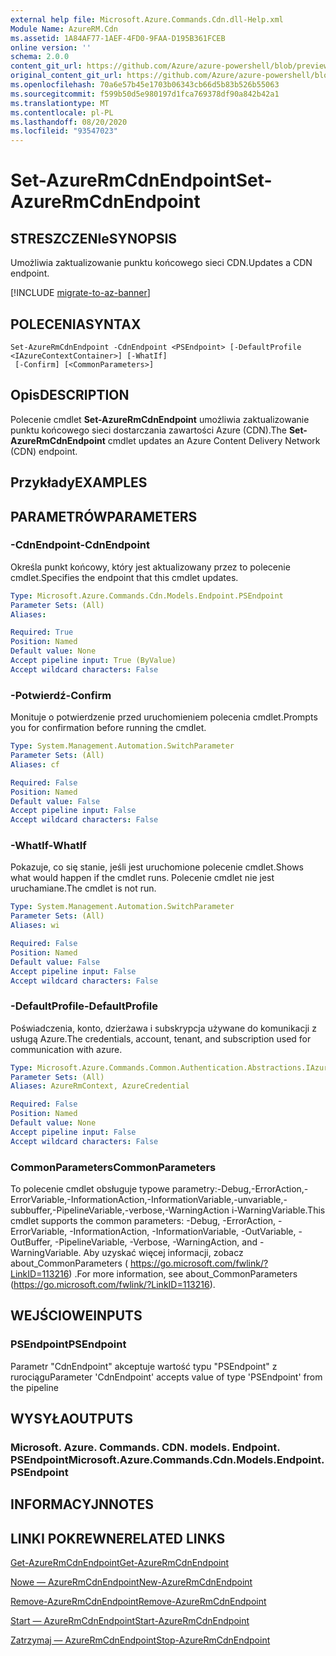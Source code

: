 ```yaml
---
external help file: Microsoft.Azure.Commands.Cdn.dll-Help.xml
Module Name: AzureRM.Cdn
ms.assetid: 1A84AF77-1AEF-4FD0-9FAA-D195B361FCEB
online version: ''
schema: 2.0.0
content_git_url: https://github.com/Azure/azure-powershell/blob/preview/src/ResourceManager/Cdn/Commands.Cdn/help/Set-AzureRmCdnEndpoint.md
original_content_git_url: https://github.com/Azure/azure-powershell/blob/preview/src/ResourceManager/Cdn/Commands.Cdn/help/Set-AzureRmCdnEndpoint.md
ms.openlocfilehash: 70a6e57b45e1703b06343cb66d5b83b526b55063
ms.sourcegitcommit: f599b50d5e980197d1fca769378df90a842b42a1
ms.translationtype: MT
ms.contentlocale: pl-PL
ms.lasthandoff: 08/20/2020
ms.locfileid: "93547023"
---
```

# <span data-ttu-id="953c2-101">Set-AzureRmCdnEndpoint</span><span class="sxs-lookup"><span data-stu-id="953c2-101">Set-AzureRmCdnEndpoint</span></span>

## <span data-ttu-id="953c2-102">STRESZCZENIe</span><span class="sxs-lookup"><span data-stu-id="953c2-102">SYNOPSIS</span></span>
<span data-ttu-id="953c2-103">Umożliwia zaktualizowanie punktu końcowego sieci CDN.</span><span class="sxs-lookup"><span data-stu-id="953c2-103">Updates a CDN endpoint.</span></span>

[!INCLUDE [migrate-to-az-banner](../../includes/migrate-to-az-banner.md)]

## <span data-ttu-id="953c2-104">POLECENIA</span><span class="sxs-lookup"><span data-stu-id="953c2-104">SYNTAX</span></span>

```
Set-AzureRmCdnEndpoint -CdnEndpoint <PSEndpoint> [-DefaultProfile <IAzureContextContainer>] [-WhatIf]
 [-Confirm] [<CommonParameters>]
```

## <span data-ttu-id="953c2-105">Opis</span><span class="sxs-lookup"><span data-stu-id="953c2-105">DESCRIPTION</span></span>
<span data-ttu-id="953c2-106">Polecenie cmdlet **Set-AzureRmCdnEndpoint** umożliwia zaktualizowanie punktu końcowego sieci dostarczania zawartości Azure (CDN).</span><span class="sxs-lookup"><span data-stu-id="953c2-106">The **Set-AzureRmCdnEndpoint** cmdlet updates an Azure Content Delivery Network (CDN) endpoint.</span></span>

## <span data-ttu-id="953c2-107">Przykłady</span><span class="sxs-lookup"><span data-stu-id="953c2-107">EXAMPLES</span></span>

## <span data-ttu-id="953c2-108">PARAMETRÓW</span><span class="sxs-lookup"><span data-stu-id="953c2-108">PARAMETERS</span></span>

### <span data-ttu-id="953c2-109">-CdnEndpoint</span><span class="sxs-lookup"><span data-stu-id="953c2-109">-CdnEndpoint</span></span>
<span data-ttu-id="953c2-110">Określa punkt końcowy, który jest aktualizowany przez to polecenie cmdlet.</span><span class="sxs-lookup"><span data-stu-id="953c2-110">Specifies the endpoint that this cmdlet updates.</span></span>

```yaml
Type: Microsoft.Azure.Commands.Cdn.Models.Endpoint.PSEndpoint
Parameter Sets: (All)
Aliases: 

Required: True
Position: Named
Default value: None
Accept pipeline input: True (ByValue)
Accept wildcard characters: False
```

### <span data-ttu-id="953c2-111">-Potwierdź</span><span class="sxs-lookup"><span data-stu-id="953c2-111">-Confirm</span></span>
<span data-ttu-id="953c2-112">Monituje o potwierdzenie przed uruchomieniem polecenia cmdlet.</span><span class="sxs-lookup"><span data-stu-id="953c2-112">Prompts you for confirmation before running the cmdlet.</span></span>

```yaml
Type: System.Management.Automation.SwitchParameter
Parameter Sets: (All)
Aliases: cf

Required: False
Position: Named
Default value: False
Accept pipeline input: False
Accept wildcard characters: False
```

### <span data-ttu-id="953c2-113">-WhatIf</span><span class="sxs-lookup"><span data-stu-id="953c2-113">-WhatIf</span></span>
<span data-ttu-id="953c2-114">Pokazuje, co się stanie, jeśli jest uruchomione polecenie cmdlet.</span><span class="sxs-lookup"><span data-stu-id="953c2-114">Shows what would happen if the cmdlet runs.</span></span>
<span data-ttu-id="953c2-115">Polecenie cmdlet nie jest uruchamiane.</span><span class="sxs-lookup"><span data-stu-id="953c2-115">The cmdlet is not run.</span></span>

```yaml
Type: System.Management.Automation.SwitchParameter
Parameter Sets: (All)
Aliases: wi

Required: False
Position: Named
Default value: False
Accept pipeline input: False
Accept wildcard characters: False
```

### <span data-ttu-id="953c2-116">-DefaultProfile</span><span class="sxs-lookup"><span data-stu-id="953c2-116">-DefaultProfile</span></span>
<span data-ttu-id="953c2-117">Poświadczenia, konto, dzierżawa i subskrypcja używane do komunikacji z usługą Azure.</span><span class="sxs-lookup"><span data-stu-id="953c2-117">The credentials, account, tenant, and subscription used for communication with azure.</span></span>

```yaml
Type: Microsoft.Azure.Commands.Common.Authentication.Abstractions.IAzureContextContainer
Parameter Sets: (All)
Aliases: AzureRmContext, AzureCredential

Required: False
Position: Named
Default value: None
Accept pipeline input: False
Accept wildcard characters: False
```

### <span data-ttu-id="953c2-118">CommonParameters</span><span class="sxs-lookup"><span data-stu-id="953c2-118">CommonParameters</span></span>
<span data-ttu-id="953c2-119">To polecenie cmdlet obsługuje typowe parametry:-Debug,-ErrorAction,-ErrorVariable,-InformationAction,-InformationVariable,-unvariable,-subbuffer,-PipelineVariable,-verbose,-WarningAction i-WarningVariable.</span><span class="sxs-lookup"><span data-stu-id="953c2-119">This cmdlet supports the common parameters: -Debug, -ErrorAction, -ErrorVariable, -InformationAction, -InformationVariable, -OutVariable, -OutBuffer, -PipelineVariable, -Verbose, -WarningAction, and -WarningVariable.</span></span> <span data-ttu-id="953c2-120">Aby uzyskać więcej informacji, zobacz about_CommonParameters ( https://go.microsoft.com/fwlink/?LinkID=113216) .</span><span class="sxs-lookup"><span data-stu-id="953c2-120">For more information, see about_CommonParameters (https://go.microsoft.com/fwlink/?LinkID=113216).</span></span>

## <span data-ttu-id="953c2-121">WEJŚCIOWE</span><span class="sxs-lookup"><span data-stu-id="953c2-121">INPUTS</span></span>

### <span data-ttu-id="953c2-122">PSEndpoint</span><span class="sxs-lookup"><span data-stu-id="953c2-122">PSEndpoint</span></span>
<span data-ttu-id="953c2-123">Parametr "CdnEndpoint" akceptuje wartość typu "PSEndpoint" z rurociągu</span><span class="sxs-lookup"><span data-stu-id="953c2-123">Parameter 'CdnEndpoint' accepts value of type 'PSEndpoint' from the pipeline</span></span>

## <span data-ttu-id="953c2-124">WYSYŁA</span><span class="sxs-lookup"><span data-stu-id="953c2-124">OUTPUTS</span></span>

### <span data-ttu-id="953c2-125">Microsoft. Azure. Commands. CDN. models. Endpoint. PSEndpoint</span><span class="sxs-lookup"><span data-stu-id="953c2-125">Microsoft.Azure.Commands.Cdn.Models.Endpoint.PSEndpoint</span></span>

## <span data-ttu-id="953c2-126">INFORMACYJN</span><span class="sxs-lookup"><span data-stu-id="953c2-126">NOTES</span></span>

## <span data-ttu-id="953c2-127">LINKI POKREWNE</span><span class="sxs-lookup"><span data-stu-id="953c2-127">RELATED LINKS</span></span>

[<span data-ttu-id="953c2-128">Get-AzureRmCdnEndpoint</span><span class="sxs-lookup"><span data-stu-id="953c2-128">Get-AzureRmCdnEndpoint</span></span>](./Get-AzureRmCdnEndpoint.md)

[<span data-ttu-id="953c2-129">Nowe — AzureRmCdnEndpoint</span><span class="sxs-lookup"><span data-stu-id="953c2-129">New-AzureRmCdnEndpoint</span></span>](./New-AzureRmCdnEndpoint.md)

[<span data-ttu-id="953c2-130">Remove-AzureRmCdnEndpoint</span><span class="sxs-lookup"><span data-stu-id="953c2-130">Remove-AzureRmCdnEndpoint</span></span>](./Remove-AzureRmCdnEndpoint.md)

[<span data-ttu-id="953c2-131">Start — AzureRmCdnEndpoint</span><span class="sxs-lookup"><span data-stu-id="953c2-131">Start-AzureRmCdnEndpoint</span></span>](./Start-AzureRmCdnEndpoint.md)

[<span data-ttu-id="953c2-132">Zatrzymaj — AzureRmCdnEndpoint</span><span class="sxs-lookup"><span data-stu-id="953c2-132">Stop-AzureRmCdnEndpoint</span></span>](./Stop-AzureRmCdnEndpoint.md)


